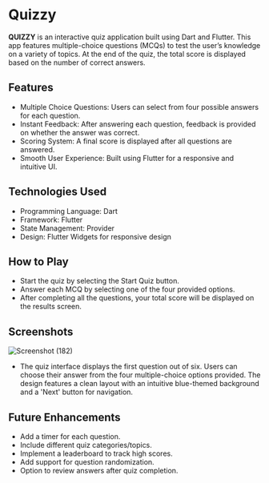 # Quizzy
**QUIZZY** is an interactive quiz application built using Dart and Flutter. This app features multiple-choice questions (MCQs) to test the user’s knowledge on a variety of topics. At the end of the quiz, the total score is displayed based on the number of correct answers.

## Features
- Multiple Choice Questions: Users can select from four possible answers for each question.
- Instant Feedback: After answering each question, feedback is provided on whether the answer was correct.
- Scoring System: A final score is displayed after all questions are answered.
- Smooth User Experience: Built using Flutter for a responsive and intuitive UI.
## Technologies Used
- Programming Language: Dart
- Framework: Flutter
- State Management: Provider
- Design: Flutter Widgets for responsive design
## How to Play
- Start the quiz by selecting the Start Quiz button.
- Answer each MCQ by selecting one of the four provided options.
- After completing all the questions, your total score will be displayed on the results screen.
## Screenshots
![Screenshot (182)](https://github.com/user-attachments/assets/f65d2703-ebe8-4c67-9423-85be096cf7d4)
- The quiz interface displays the first question out of six. Users can choose their answer from the four multiple-choice options provided. The design features a clean layout with an intuitive blue-themed background and a 'Next' button for navigation.

## Future Enhancements
- Add a timer for each question.
- Include different quiz categories/topics.
- Implement a leaderboard to track high scores.
- Add support for question randomization.
- Option to review answers after quiz completion.

